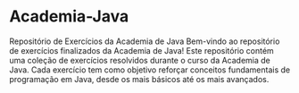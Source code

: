 # Academia-Java
Repositório de Exercícios da Academia de Java
Bem-vindo ao repositório de exercícios finalizados da Academia de Java! Este repositório contém uma coleção de exercícios resolvidos durante o curso da Academia de Java. Cada exercício tem como objetivo reforçar conceitos fundamentais de programação em Java, desde os mais básicos até os mais avançados.

